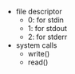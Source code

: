 - file descriptor
    - 0: for stdin
    - 1: for stdout
    - 2: for stderr
- system calls
    - write()
    - read()
    